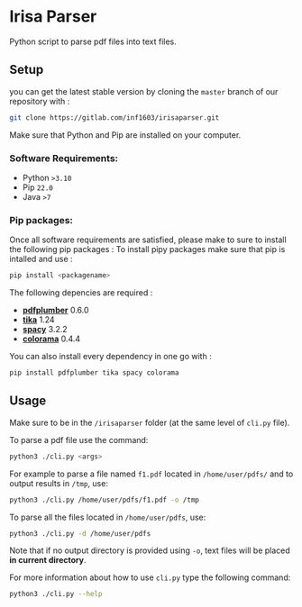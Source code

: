 # Irisa Parser

Python script to parse pdf files into text files.

## Setup

you can get the latest stable version by cloning the `master` branch of our repository with :
```sh
git clone https://gitlab.com/inf1603/irisaparser.git
```

Make sure that Python and Pip are installed on your computer.

### Software Requirements:

 - Python `>3.10`
 - Pip `22.0`
 - Java `>7`


### Pip packages:

Once all software requirements are satisfied, please make to sure to install the following pip packages :
To install pipy packages make sure that pip is intalled and use :

```sh
pip install <packagename>
```

The following depencies are required :

 - [**pdfplumber**](https://pypi.org/project/pdfplumber/) 0.6.0
 - [**tika**](https://pypi.org/project/tika/) 1.24
 - [**spacy**](https://pypi.org/project/spacy/) 3.2.2
 - [**colorama**](https://pypi.org/project/colorama/) 0.4.4

You can also install every dependency in one go with :
```python
pip install pdfplumber tika spacy colorama
```

## Usage

Make sure to be in the `/irisaparser` folder (at the same level of `cli.py` file).

To parse a pdf file use the command:

```sh
python3 ./cli.py <args>
```
For example to parse a file named `f1.pdf` located in `/home/user/pdfs/` and to output results in `/tmp`, use:

```sh
python3 ./cli.py /home/user/pdfs/f1.pdf -o /tmp
```

To parse all the files located in `/home/user/pdfs`, use:

```sh
python3 ./cli.py -d /home/user/pdfs
```

Note that if no output directory is provided using `-o`, text files will be placed **in current directory**.

For more information about how to use `cli.py` type the following command:

```sh
python3 ./cli.py --help
```